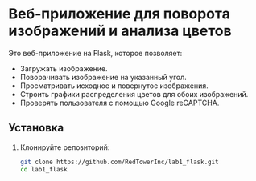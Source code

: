 # Веб-приложение для поворота изображений и анализа цветов

Это веб-приложение на Flask, которое позволяет:
- Загружать изображение.
- Поворачивать изображение на указанный угол.
- Просматривать исходное и повернутое изображения.
- Строить графики распределения цветов для обоих изображений.
- Проверять пользователя с помощью Google reCAPTCHA.

## Установка

1. Клонируйте репозиторий:
   ```bash
   git clone https://github.com/RedTowerInc/lab1_flask.git
   cd lab1_flask